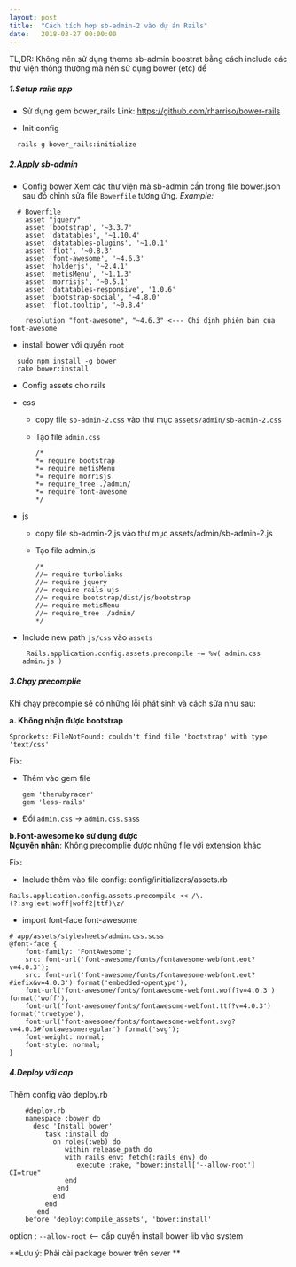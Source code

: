 ```yaml
---
layout: post
title:  "Cách tích hợp sb-admin-2 vào dự án Rails"
date:   2018-03-27 00:00:00
---
```

TL,DR: Không nên sử dụng theme sb-admin boostrat bằng cách include các thư viện thông thường mà nên sử dụng bower (etc) để 

##### 1.Setup rails app
- Sử dụng gem bower_rails
Link: https://github.com/rharriso/bower-rails

- Init config
```
  rails g bower_rails:initialize
```

##### 2.Apply sb-admin

- Config bower
 Xem các thư viện mà sb-admin cần trong file bower.json sau đó chỉnh sửa file `Bowerfile` tương ứng.
*Example:*
```
  # Bowerfile
    asset "jquery"
    asset 'bootstrap', '~3.3.7'
    asset 'datatables', '~1.10.4'
    asset 'datatables-plugins', '~1.0.1'
    asset 'flot', '~0.8.3'
    asset 'font-awesome', '~4.6.3'
    asset 'holderjs', '~2.4.1'
    asset 'metisMenu', '~1.1.3'
    asset 'morrisjs', '~0.5.1'
    asset 'datatables-responsive', '1.0.6'
    asset 'bootstrap-social', '~4.8.0'
    asset 'flot.tooltip', '~0.8.4'

    resolution "font-awesome", "~4.6.3" <--- Chỉ định phiên bản của font-awesome
```

- install bower với quyền `root  `

```
  sudo npm install -g bower
  rake bower:install
```

- Config assets cho rails
 + css
     * copy file `sb-admin-2.css` vào thư mục `assets/admin/sb-admin-2.css`
     * Tạo file `admin.css`

        ```
        /*
        *= require bootstrap
        *= require metisMenu
        *= require morrisjs
        *= require_tree ./admin/
        *= require font-awesome
        */
        ```

 + js
     * copy file sb-admin-2.js vào thư mục assets/admin/sb-admin-2.js
     * Tạo file admin.js

        ```
        /*
        //= require turbolinks
        //= require jquery
        //= require rails-ujs
        //= require bootstrap/dist/js/bootstrap
        //= require metisMenu
        //= require_tree ./admin/
        */
        ```

+ Include new path `js/css` vào `assets`

  ```
   Rails.application.config.assets.precompile += %w( admin.css admin.js )
  ```

##### 3.Chạy precomplie

 Khi chạy precompie sẽ có những lỗi phát sinh và cách sửa như sau:

**a. Không nhận được bootstrap**

    Sprockets::FileNotFound: couldn't find file 'bootstrap' with type 'text/css'

Fix:
 - Thêm vào gem file

    ```
    gem 'therubyracer'
    gem 'less-rails'
    ```

 - Đổi `admin.css` -> `admin.css.sass`

**b.Font-awesome ko sử dụng được**  
 **Nguyên nhân**: Không precomplie được những file với extension khác

Fix:
 - Include thêm vào file config:  config/initializers/assets.rb

 ```
 Rails.application.config.assets.precompile << /\.(?:svg|eot|woff|woff2|ttf)\z/
```

 - import font-face font-awesome

  ```
  # app/assets/stylesheets/admin.css.scss
  @font-face {
      font-family: 'FontAwesome';
      src: font-url('font-awesome/fonts/fontawesome-webfont.eot?v=4.0.3');
      src: font-url('font-awesome/fonts/fontawesome-webfont.eot?#iefix&v=4.0.3') format('embedded-opentype'),
      font-url('font-awesome/fonts/fontawesome-webfont.woff?v=4.0.3') format('woff'),
      font-url('font-awesome/fonts/fontawesome-webfont.ttf?v=4.0.3') format('truetype'),
      font-url('font-awesome/fonts/fontawesome-webfont.svg?v=4.0.3#fontawesomeregular') format('svg');
      font-weight: normal;
      font-style: normal;
  }
  ```

##### 4.Deploy với cap  
Thêm config vào deploy.rb

```
    #deploy.rb
    namespace :bower do
      desc 'Install bower'
         task :install do
           on roles(:web) do
              within release_path do
              with rails_env: fetch(:rails_env) do
                 execute :rake, "bower:install['--allow-root'] CI=true"
              end
            end
           end
         end
       end
    before 'deploy:compile_assets', 'bower:install'
```
option : `--allow-root` <-- cấp quyền install bower lib vào system

**Lưu ý: Phải cài package bower trên sever **
